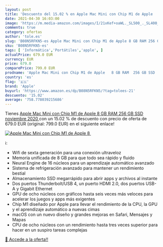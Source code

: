```yaml
---
layout: post
title: 'Descuento del 15.02 % en Apple Mac Mini con Chip M1 de Apple   8 '
date: 2021-04-30 16:03:00
image: 'https://m.media-amazon.com/images/I/21xKef+oaWL._SL500_._SL400_.jpg'
comments: true
category: ofertas
author: 'tole.es'
slug: 'B08N5RFKN5-es Apple Mac Mini con Chip M1 de Apple 8 GB RAM 256 GB SSD...'
sku: 'B08N5RFKN5-es'
tags: [ 'Informática','Portátiles','apple', ]
actualPrice: 679.0 EUR
currency: EUR
price: 679.0
comparePrice: 799.0 EUR
prodname: 'Apple Mac Mini con Chip M1 de Apple   8 GB RAM  256 GB SSD   noviembre 2020 '
country: 'es'
flag: '🇪🇸'
brand: 'Apple'
buyurl: 'https://www.amazon.es/dp/B08N5RFKN5/?tag=tolees-21'
descuento: '15.02'
average: '758.778039215686'
---
```


Tienes [Apple Mac Mini con Chip M1 de Apple   8 GB RAM  256 GB SSD   noviembre 2020 ](https://www.amazon.es/dp/B08N5RFKN5/?tag=tolees-21) con un 15.02 % de descuento con precio de oferta de 679.0 EUR (original: 799.0 EUR) en el siguiente enlace!

[![Apple Mac Mini con Chip M1 de Apple   8 ](https://m.media-amazon.com/images/I/21xKef+oaWL._SL500_._SL400_.jpg)](https://www.amazon.es/dp/B08N5RFKN5/?tag=tolees-21)

ℹ️:

- Wifi de sexta generación para una conexión ultraveloz
- Memoria unificada de 8 GB para que todo sea rápido y fluido
- Neural Engine de 16 núcleos para un aprendizaje automático avanzado
- Sistema de refrigeración avanzado para mantener un rendimiento bestial
- Almacenamiento SSD megarrápido para abrir apps y archivos al instante
- Dos puertos Thunderbolt/USB 4, un puerto HDMI 2.0, dos puertos USB-A y Gigabit Ethernet
- GPU de ocho núcleos con gráficos hasta seis veces más veloces para acelerar los juegos y apps más exigentes
- Chip M1 diseñado por Apple para llevar el rendimiento de la CPU, la GPU y el aprendizaje automático a nuevas cimas
- macOS con un nuevo diseño y grandes mejoras en Safari, Mensajes y Mapas
- CPU de ocho núcleos con un rendimiento hasta tres veces superior para hacer en un suspiro tareas complejas

[🛒 Accede a la oferta!!](https://www.amazon.es/dp/B08N5RFKN5/?tag=tolees-21)
